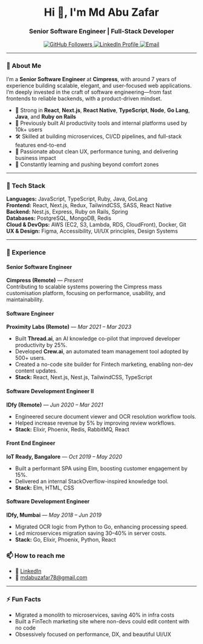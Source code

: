 <h1 align="center">Hi 👋, I'm Md Abu Zafar</h1>
<h3 align="center">Senior Software Engineer | Full-Stack Developer</h3>

<p align="center">
  <a href="https://github.com/mdaz78" target="_blank">
    <img src="https://img.shields.io/github/followers/mdaz78?label=Follow&style=social" alt="GitHub Followers" />
  </a>
  <a href="https://linkedin.com/in/mdaz78" target="_blank">
    <img src="https://img.shields.io/badge/LinkedIn-mdaz78-blue?style=flat&logo=linkedin" alt="LinkedIn Profile" />
  </a>
  <a href="mailto:mdabuzafar78@gmail.com">
    <img src="https://img.shields.io/badge/email-mdabuzafar78%40gmail.com-red?style=flat&logo=gmail" alt="Email" />
  </a>
</p>

---

### 🚀 About Me

I’m a **Senior Software Engineer** at **Cimpress**, with around 7 years of experience building scalable, elegant, and user-focused web applications. I’m deeply invested in the craft of software engineering—from fast frontends to reliable backends, with a product-driven mindset.

- 🧠 Strong in **React**, **Next.js**, **React Native**, **TypeScript**, **Node**, **Go Lang**, **Java**, and **Ruby on Rails**
- 🔭 Previously built AI productivity tools and internal platforms used by 10k+ users
- 🛠 Skilled at building microservices, CI/CD pipelines, and full-stack features end-to-end
- 🎯 Passionate about clean UX, performance tuning, and delivering business impact
- 🌱 Constantly learning and pushing beyond comfort zones

---

### 🧰 Tech Stack

**Languages:** JavaScript, TypeScript, Ruby, Java, GoLang                 
**Frontend:** React, Next.js, Redux, TailwindCSS, SASS, React Native  
**Backend:** Nest.js, Express, Ruby on Rails, Spring  
**Databases:** PostgreSQL, MongoDB, Redis  
**Cloud & DevOps:** AWS (EC2, S3, Lambda, RDS, CloudFront), Docker, Git  
**UX & Design:** Figma, Accessibility, UI/UX principles, Design Systems

---

### 💼 Experience

#### Senior Software Engineer  
**Cimpress (Remote)** — *Present*  
Contributing to scalable systems powering the Cimpress mass customisation platform, focusing on performance, usability, and maintainability.

#### Software Engineer  
**Proximity Labs (Remote)** — *Mar 2021 – Mar 2023*  
- Built **Thread.ai**, an AI knowledge co-pilot that improved developer productivity by 25%.  
- Developed **Crew.ai**, an automated team management tool adopted by 500+ users.  
- Created a no-code site builder for Fintech marketing, enabling non-dev content updates.  
- **Stack:** React, Next.js, Nest.js, TailwindCSS, TypeScript

#### Software Development Engineer II  
**IDfy (Remote)** — *Jun 2020 – Mar 2021*  
- Engineered secure document viewer and OCR resolution workflow tools.  
- Helped increase revenue by 5% by improving review workflows.  
- **Stack:** Elixir, Phoenix, Redis, RabbitMQ, React

#### Front End Engineer  
**IoT Ready, Bangalore** — *Oct 2019 – May 2020*  
- Built a performant SPA using Elm, boosting customer engagement by 15%.  
- Delivered an internal StackOverflow-inspired knowledge tool.  
- **Stack:** Elm, HTML, CSS

#### Software Development Engineer  
**IDfy, Mumbai** — *May 2018 – Jun 2019*  
- Migrated OCR logic from Python to Go, enhancing processing speed.  
- Led microservices migration saving 30–40% in server costs.  
- **Stack:** Go, Elixir, Phoenix, Python, React


### 📫 How to reach me

- 💼 [LinkedIn](https://linkedin.com/in/mdaz78)  
- 📧 mdabuzafar78@gmail.com  

---

### ⚡ Fun Facts

- Migrated a monolith to microservices, saving 40% in infra costs  
- Built a FinTech marketing site where non-devs could edit content with no code  
- Obsessively focused on performance, DX, and beautiful UI/UX
